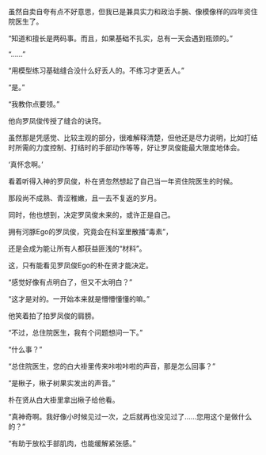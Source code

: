 虽然自卖自夸有点不好意思，但我已是兼具实力和政治手腕、像模像样的四年资住院医生了。

“知道和擅长是两码事。而且，如果基础不扎实，总有一天会遇到瓶颈的。”

“……”

“用模型练习基础缝合没什么好丢人的。不练习才更丢人。”

“是。”

“我教你点要领。”

他向罗凤俊传授了缝合的诀窍。

虽然那是凭感觉、比较主观的部分，很难解释清楚，但他还是尽力说明，比如打结时所需的力度控制、打结时的手部动作等等，好让罗凤俊能最大限度地体会。

‘真怀念啊。’

看着听得入神的罗凤俊，朴在贤忽然想起了自己当一年资住院医生的时候。

那段尚不成熟、青涩稚嫩，且一去不复返的岁月。

同时，他也想到，决定罗凤俊未来的，或许正是自己。

拥有河豚Ego的罗凤俊，究竟会在科室里散播“毒素”，

还是会成为能让所有人都获益匪浅的“材料”。

这，只有能看见罗凤俊Ego的朴在贤才能决定。

“感觉好像有点明白了，但又不太明白？”

“这才是对的。一开始本来就是懵懵懂懂的嘛。”

他笑着拍了拍罗凤俊的肩膀。

“不过，总住院医生，我有个问题想问一下。”

“什么事？”

“总住院医生，您的白大褂里传来咔啦咔啦的声音，那是怎么回事？”

“是楸子，楸子树果实发出的声音。”

朴在贤从白大褂里拿出楸子给他看。

“真神奇啊。我好像小时候见过一次，之后就再也没见过了……您用这个是做什么的？”

“有助于放松手部肌肉，也能缓解紧张感。”